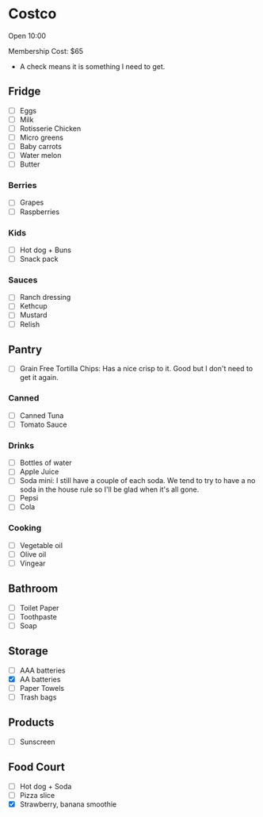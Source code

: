 # Costco

Open 10:00

Membership Cost: $65

- A check means it is something I need to get.

## Fridge

- [ ] Eggs
- [ ] Milk
- [ ] Rotisserie Chicken
- [ ] Micro greens
- [ ] Baby carrots
- [ ] Water melon
- [ ] Butter

### Berries

- [ ] Grapes
- [ ] Raspberries

### Kids

- [ ] Hot dog + Buns
- [ ] Snack pack

### Sauces

- [ ] Ranch dressing
- [ ] Kethcup
- [ ] Mustard
- [ ] Relish

## Pantry

- [ ] Grain Free Tortilla Chips: Has a nice crisp to it. Good but I don't need to get it again. 

### Canned

- [ ] Canned Tuna
- [ ] Tomato Sauce

### Drinks

- [ ] Bottles of water
- [ ] Apple Juice
- [ ] Soda mini: I still have a couple of each soda. We tend to try to have a no soda in the house rule so I'll be glad when it's all gone.
- [ ] Pepsi
- [ ] Cola

### Cooking

- [ ] Vegetable oil
- [ ] Olive oil
- [ ] Vingear

## Bathroom

- [ ] Toilet Paper
- [ ] Toothpaste
- [ ] Soap

## Storage

- [ ] AAA batteries
- [x] AA batteries
- [ ] Paper Towels
- [ ] Trash bags

## Products

- [ ] Sunscreen

## Food Court

- [ ] Hot dog + Soda
- [ ] Pizza slice
- [x] Strawberry, banana smoothie
